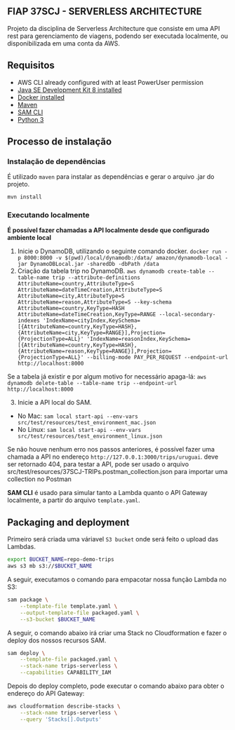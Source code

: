 ## FIAP 37SCJ - SERVERLESS ARCHITECTURE

Projeto da disciplina de Serverless Architecture que consiste em uma API rest para gerenciamento de viagens, podendo ser executada localmente, ou disponibilizada
em uma conta da AWS.

## Requisitos

* AWS CLI already configured with at least PowerUser permission
* [Java SE Development Kit 8 installed](http://www.oracle.com/technetwork/java/javase/downloads/jdk8-downloads-2133151.html)
* [Docker installed](https://www.docker.com/community-edition)
* [Maven](https://maven.apache.org/install.html)
* [SAM CLI](https://github.com/awslabs/aws-sam-cli)
* [Python 3](https://docs.python.org/3/)

## Processo de instalação

### Instalação de dependências

É utilizado `maven` para instalar as dependências e gerar o arquivo .jar do projeto.

```bash
mvn install
```

### Executando localmente

**É possível fazer chamadas a API localmente desde que configurado ambiente local**
1. Inicie o DynamoDB, utilizando o seguinte comando docker. `docker run -p 8000:8000 -v $(pwd)/local/dynamodb:/data/ amazon/dynamodb-local -jar DynamoDBLocal.jar -sharedDb -dbPath /data`
2. Criação da tabela trip no DynamoDB. `aws dynamodb create-table --table-name trip --attribute-definitions AttributeName=country,AttributeType=S AttributeName=dateTimeCreation,AttributeType=S AttributeName=city,AttributeType=S AttributeName=reason,AttributeType=S --key-schema AttributeName=country,KeyType=HASH AttributeName=dateTimeCreation,KeyType=RANGE --local-secondary-indexes 'IndexName=cityIndex,KeySchema=[{AttributeName=country,KeyType=HASH},{AttributeName=city,KeyType=RANGE}],Projection={ProjectionType=ALL}' 'IndexName=reasonIndex,KeySchema=[{AttributeName=country,KeyType=HASH},{AttributeName=reason,KeyType=RANGE}],Projection={ProjectionType=ALL}' --billing-mode PAY_PER_REQUEST --endpoint-url http://localhost:8000`

Se a tabela já existir e por algum motivo for necessário apaga-lá: `aws dynamodb delete-table --table-name trip --endpoint-url http://localhost:8000`

3. Inicie a API local do SAM.
 - No Mac: `sam local start-api --env-vars src/test/resources/test_environment_mac.json`
 - No Linux: `sam local start-api --env-vars src/test/resources/test_environment_linux.json`
 

Se não houve nenhum erro nos passos anteriores, é possível fazer uma chamada a API no endereço
`http://127.0.0.1:3000/trips/uruguai`. deve ser retornado 404, para testar a API, pode ser usado o arquivo  src/test/resources/37SCJ-TRIPs.postman_collection.json para importar uma collection no Postman

**SAM CLI** é usado para simular tanto a Lambda quanto o API Gateway localmente, a partir do arquivo `template.yaml`.


## Packaging and deployment

Primeiro será criada uma váriavel `S3 bucket` onde será feito o upload das Lambdas.

```bash
export BUCKET_NAME=repo-demo-trips
aws s3 mb s3://$BUCKET_NAME
```

A seguir, executamos o comando para empacotar nossa função Lambda no S3:

```bash
sam package \
    --template-file template.yaml \
    --output-template-file packaged.yaml \
    --s3-bucket $BUCKET_NAME
```

A seguir, o comando abaixo irá criar uma Stack no Cloudformation e fazer o deploy dos nossos recursos SAM.

```bash
sam deploy \
    --template-file packaged.yaml \
    --stack-name trips-serverless \
    --capabilities CAPABILITY_IAM
```

Depois do deploy completo, pode executar o comando abaixo para obter o endereço do API Gateway:

```bash
aws cloudformation describe-stacks \
    --stack-name trips-serverless \
    --query 'Stacks[].Outputs'
```
